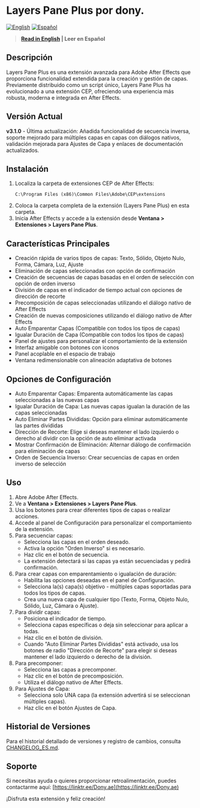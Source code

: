 # Layers Pane Plus por dony.

[![English](https://img.shields.io/badge/Language-English-blue.svg)](README.md)
[![Español](https://img.shields.io/badge/Idioma-Español-red.svg)](README_ES.md)

> **[Read in English](README.md) | Leer en Español**

## Descripción
Layers Pane Plus es una extensión avanzada para Adobe After Effects que proporciona funcionalidad extendida para la creación y gestión de capas. Previamente distribuido como un script único, Layers Pane Plus ha evolucionado a una extensión CEP, ofreciendo una experiencia más robusta, moderna e integrada en After Effects.

## Versión Actual
**v3.1.0** - Última actualización: Añadida funcionalidad de secuencia inversa, soporte mejorado para múltiples capas en capas con diálogos nativos, validación mejorada para Ajustes de Capa y enlaces de documentación actualizados.

## Instalación
1. Localiza la carpeta de extensiones CEP de After Effects:
   ```
   C:\Program Files (x86)\Common Files\Adobe\CEP\extensions
   ```
2. Coloca la carpeta completa de la extensión (Layers Pane Plus) en esta carpeta.
3. Inicia After Effects y accede a la extensión desde **Ventana > Extensiones > Layers Pane Plus**.

## Características Principales
- Creación rápida de varios tipos de capas: Texto, Sólido, Objeto Nulo, Forma, Cámara, Luz, Ajuste
- Eliminación de capas seleccionadas con opción de confirmación
- Creación de secuencias de capas basadas en el orden de selección con opción de orden inverso
- División de capas en el indicador de tiempo actual con opciones de dirección de recorte
- Precomposición de capas seleccionadas utilizando el diálogo nativo de After Effects
- Creación de nuevas composiciones utilizando el diálogo nativo de After Effects
- Auto Emparentar Capas (Compatible con todos los tipos de capas)
- Igualar Duración de Capa (Compatible con todos los tipos de capas)
- Panel de ajustes para personalizar el comportamiento de la extensión
- Interfaz amigable con botones con iconos
- Panel acoplable en el espacio de trabajo
- Ventana redimensionable con alineación adaptativa de botones

## Opciones de Configuración
- Auto Emparentar Capas: Emparenta automáticamente las capas seleccionadas a las nuevas capas
- Igualar Duración de Capa: Las nuevas capas igualan la duración de las capas seleccionadas
- Auto Eliminar Partes Divididas: Opción para eliminar automáticamente las partes divididas
- Dirección de Recorte: Elige si deseas mantener el lado izquierdo o derecho al dividir con la opción de auto eliminar activada
- Mostrar Confirmación de Eliminación: Alternar diálogo de confirmación para eliminación de capas
- Orden de Secuencia Inverso: Crear secuencias de capas en orden inverso de selección

## Uso
1. Abre Adobe After Effects.
2. Ve a **Ventana > Extensiones > Layers Pane Plus**.
3. Usa los botones para crear diferentes tipos de capas o realizar acciones.
4. Accede al panel de Configuración para personalizar el comportamiento de la extensión.
5. Para secuenciar capas:
   - Selecciona las capas en el orden deseado.
   - Activa la opción "Orden Inverso" si es necesario.
   - Haz clic en el botón de secuencia.
   - La extensión detectará si las capas ya están secuenciadas y pedirá confirmación.
6. Para crear capas con emparentamiento o igualación de duración:
   - Habilita las opciones deseadas en el panel de Configuración.
   - Selecciona la(s) capa(s) objetivo - múltiples capas soportadas para todos los tipos de capas.
   - Crea una nueva capa de cualquier tipo (Texto, Forma, Objeto Nulo, Sólido, Luz, Cámara o Ajuste).
7. Para dividir capas:
   - Posiciona el indicador de tiempo.
   - Selecciona capas específicas o deja sin seleccionar para aplicar a todas.
   - Haz clic en el botón de división.
   - Cuando "Auto Eliminar Partes Divididas" está activado, usa los botones de radio "Dirección de Recorte" para elegir si deseas mantener el lado izquierdo o derecho de la división.
8. Para precomponer:
   - Selecciona las capas a precomponer.
   - Haz clic en el botón de precomposición.
   - Utiliza el diálogo nativo de After Effects.
9. Para Ajustes de Capa:
   - Selecciona solo UNA capa (la extensión advertirá si se seleccionan múltiples capas).
   - Haz clic en el botón Ajustes de Capa.

## Historial de Versiones

Para el historial detallado de versiones y registro de cambios, consulta [CHANGELOG_ES.md](CHANGELOG_ES.md).

## Soporte
Si necesitas ayuda o quieres proporcionar retroalimentación, puedes contactarme aquí:
[https://linktr.ee/Dony.ae](https://linktr.ee/Dony.ae)

¡Disfruta esta extensión y feliz creación!